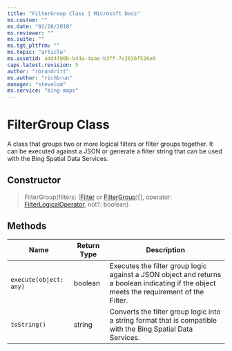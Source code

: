 ```yaml
---
title: "FilterGroup Class | Microsoft Docs"
ms.custom: ""
ms.date: "02/28/2018"
ms.reviewer: ""
ms.suite: ""
ms.tgt_pltfrm: ""
ms.topic: "article"
ms.assetid: a4d4f00b-b44a-4aae-b3ff-7c2636f526e0
caps.latest.revision: 5
author: "rbrundritt"
ms.author: "richbrun"
manager: "stevelom"
ms.service: "bing-maps"
---
```

# FilterGroup Class
A class that groups two or more logical filters or filter groups together. It can be executed against a JSON or generate a filter string that can be used with the Bing Spatial Data Services.

## Constructor

> FilterGroup(filters: ([Filter](filter-class.md) _or_ [FilterGroup](filtergroup-class.md))[], operator: [FilterLogicalOperator](filterlogicaloperator-enumeration.md), not?: boolean)

## Methods

Name                   | Return Type         | Description
---------------------- | ------------------- | -------------------------------
`execute(object: any)`    | boolean             | Executes the filter group logic against a JSON object and returns a boolean indicating if the object meets the requirement of the Filter. 
`toString()`             | string              | Converts the filter group logic into a string format that is compatible with the Bing Spatial Data Services. 

